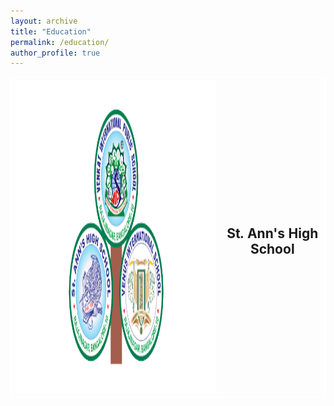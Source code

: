```yaml
---
layout: archive
title: "Education"
permalink: /education/
author_profile: true
---
```

<head>
<style>
table, th, td {
  border: 1px solid white;
  border-collapse: collapse;
}
</style>
</head>

<body>

<table>
<tr>
<th align="center">
<img src="/images/10STD.png" alt="St.Anns" style="width: 600px; height: 500px;"> 
</th>
<th align="center">
<h2>St. Ann's High School</h2>
<p> </p>
</th>
</tr>
</table>

</body>